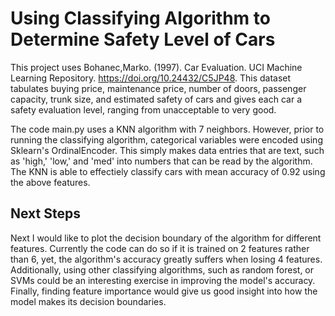 # Using Classifying Algorithm to Determine Safety Level of Cars

This project uses Bohanec,Marko. (1997). Car Evaluation. UCI Machine Learning Repository. https://doi.org/10.24432/C5JP48. This dataset tabulates buying price, maintenance price, number of doors, passenger capacity, trunk size, and estimated safety of cars and gives each car a safety evaluation level, ranging from unacceptable to very good.

The code main.py uses a KNN algorithm with 7 neighbors. However, prior to running the classifying algorithm, categorical variables were encoded using Sklearn's OrdinalEncoder. This simply makes data entries that are text, such as 'high,' 'low,' and 'med' into numbers that can be read by the algorithm. The KNN is able to effectiely classify cars with mean accuracy of 0.92 using the above features.

## Next Steps

Next I would like to plot the decision boundary of the algorithm for different features. Currently the code can do so if it is trained on 2 features rather than 6, yet, the algorithm's accuracy greatly suffers when losing 4 features. Additionally, using other classifying algorithms, such as random forest, or SVMs could be an interesting exercise in improving the model's accuracy. Finally, finding feature importance would give us good insight into how the model makes its decision boundaries.